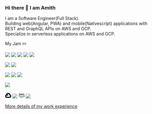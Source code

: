 ### Hi there 👋 I am Amith

I am a Software Engineer(Full Stack).  
Building web(Angular, PWA) and mobile(Nativescript) applications with REST and GraphQL APIs on AWS and GCP.  
Specialize in serverless applications on AWS and GCP.  
  
My Jam :pencil2:   

![](https://img.shields.io/badge/Python-grey?style=flat&logo=python) ![](https://img.shields.io/badge/Flask-grey?style=flat&logo=flask) ![](https://img.shields.io/badge/Pandas-grey?style=flat&logo=pandas) ![](https://img.shields.io/badge/NumPy-grey?style=flat&logo=numpy) ![](https://img.shields.io/badge/SciKitLearn-grey?style=flat&logo=scikit-learn)  

![](https://img.shields.io/badge/Java-grey?style=flat&logo=java) ![](https://img.shields.io/badge/Spring-grey?style=flat&logo=spring)  

![](https://img.shields.io/badge/Typescript-grey?style=flat&logo=typescript) ![](https://img.shields.io/badge/Angular-grey?style=flat&logo=angular) ![](https://img.shields.io/badge/PWA-grey?style=flat&logo=pwa) 

![](https://img.shields.io/badge/Nativescript-grey?style=flat&logo=nativescript)

<img src="images/googlecloud.svg" height="20" style="color: #fff" /> ![](https://img.shields.io/badge/GCP-grey?style=flat&logo=GCP) 
<img src="images/amazonaws.svg" height="20" style="color: #fff" /> ![](https://img.shields.io/badge/AWS-grey?style=flat&logo=aws)  


[More details of my work experience](Professional_Experience.md)

